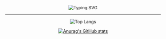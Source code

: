 
<div align="center">
  <img src="https://readme-typing-svg.herokuapp.com?font=Fira+Code&weight=700&size=32&duration=5000&pause=1000&color=FFFFFF&background=1E3C72&center=true&vCenter=true&width=600&height=100&lines=loading..." alt="Typing SVG" />
</div>




---
<p align="center">
  <img src="https://github-readme-stats.vercel.app/api/top-langs/?username=hndn00&layout=compact&theme=default" alt="Top Langs"/>
</p>

<p align="center">
  <a href="https://github.com/anuraghazra/github-readme-stats">
    <img src="https://github-readme-stats.vercel.app/api?username=hndn00" alt="Anurag's GitHub stats"/>
  </a>
</p>
